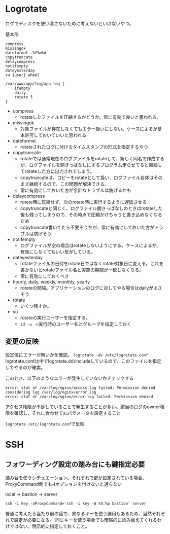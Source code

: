 # Logrotate

ログでディスクを使い潰さないために考えないといけないやつ。

基本形

```
compress
missingok
dateformat .%Y%m%d
copytruncate
delaycompress
notifempty
dateyesterday
su {user} wheel

/var/www/app/log/app.log {
    ifempty
    daily
    rotate 5
}
```

- compress
  - rotateしたファイルを圧縮するかどうか。常に有効で良いと思われる。
- missingok
  - 対象ファイルが存在しなくてもエラー扱いにしない。ケースによるが基本許可しておいていいと思われる
- dateformat
  - rotateされたログに付けるタイムスタンプの形式を指定するやつ
- copytruncate
  - rotateでは通常現在のログファイルをrotateして、新しく同名で作成するが、ログファイルを開きっぱなしにするプログラム走らせてると継続してrotateした方に出力されてしまう。
  - copytruncateは、コピーをrotateとして扱い、ログファイル自体はそのまま継続するので、この問題が解決できる。
  - 常に有効にしておいた方が余計なトラブルは防げるかも
- delaycompress
  - rotate時に圧縮せず、次のrotate時に実行するように遅延させる
  - copytruncateと同じく、ログファイル開きっぱなしのときはrotateした後も残ってしまうので、その時点で圧縮かけちゃうと書き込めなくなるため
  - copytruncate書いてたら不要そうだが、常に有効にしておいた方がトラブルは防げそう
- notifempty
  - ログファイルが空の場合はrotateしないようにする。ケースによるが、有効にしなくてもいい気がしている。
- dateyesterday
  - rotateファイルの日付をrotate日ではなくrotate対象日に変える。これを書かないとrotateファイル名と実際の期間が一致しなくなる。
  - 常に有効にしておくべき
- hourly, daily, weekly, monthly, yearly
  - rotateの間隔。アプリケーションのログに対してやる場合はdailyがよさそう
- rotate
  - いくつ残すか。
- su
  - rotateの実行ユーザーを指定する。
  - `id -u -n`実行時のユーザー名とグループを指定しておく

## 変更の反映

設定値にエラーが無いかを確認。
`logrotate -dv /etc/logrotate.conf`
logrotate.confは中でlogrotate.dのincludeしているので、このファイルを指定してやるのが確実。
 
このとき、以下のようなエラーが発生していないかチェックする
```
error: stat of /var/log/nginx/access.log failed: Permission denied
considering log /var/log/nginx/error.log
error: stat of /var/log/nginx/error.log failed: Permission denied
```
アクセス権限が不足していることで発生することが多い。該当のログのowner権限を確認し、それに合わせて`su`パラメータを設定すること

`logrotate /etc/logrotate.conf`で反映


# SSH

## フォワーディング設定の踏み台にも鍵指定必要

踏み台を使うシチュエーション。それぞれで鍵が設定されている場合、ProxyCommand側でも-iオプションを付けないと通らない

local -> bastion -> server

```
ssh -i key -oProxyCommand='ssh -i key -W %h:%p bastion' server
```

普通に考えたら当たり前の話で、異なるキーを使う運用もあるため、当然それぞれで設定が必要になる。
同じキーを使う場合でも暗黙的に読み替えてくれるわけではない。明示的に指定しておくこと。
